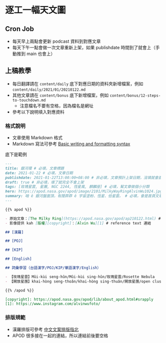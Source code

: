 # 逐工一幅天文圖

## Cron Job

- 每天早上兩點會更新 podcast 資料到對應文章
- 每天下午一點會做一次文章重新上架，如果 publishdate 時間到了就會上（手動推到 main 也會上）

## 上稿教學

- 每日翻譯請在 `content/daily` 底下對應日期的資料夾新增檔案，例如 `content/daily/2021/01/20210122.md`
- 其他文章請在 `content/bonus` 底下新增檔案，例如 `content/bonus/12-steps-to-touchdown.md`
  - 注意檔名不要有空格，因為檔名是網址
- 參考以下說明填入對應資料

### 格式說明

- 文章使用 Markdown 格式
- Markdown 寫法可參考 [Basic writing and formatting syntax](https://docs.github.com/en/github/writing-on-github/basic-writing-and-formatting-syntax)

底下是範例
```markdown
---
title: 銀河環 # 必填，文章標題
date: 2021-01-22 # 必填，文章日期
publishdate: 2021-01-22T13:00:00+08:00 # 非必填，文章預計上架日期，沒填就會直接上，目前每天下午一點會檢查有沒有要上架的文章
draft: true # 非必填，填了就完全不會上架
tags: [玫瑰星雲, 星團, NGC 2244, 恆星風, 麒麟座] # 必填，幫文章做個小分類
hero: https://apod.nasa.gov/apod/image/2101/MilkyWayRingAlvinWu1024.jpg # 必填，如果是 YouTube 影片會長這樣 https://www.youtube.com/watch?v=M4tdMR5HLtg
summary: 咱 ê 銀河盤面頂，有闊莽莽 ê 宇宙塗粉、恆星、佮星雲。 # 必填，會是首頁文章的說明文字或分享時顯示的文字
---

{{% apod %}}

- 原始文章：[The Milky Ring](https://apod.nasa.gov/apod/ap210122.html) # inline 連結
- 影像提供 kah [版權][copyright]：[Alvin Wu][1] # reference text 連結

## [漢羅]

## [POJ]

## [KIP]

## [English]

## 詞彙學習（台語漢字/POJ/KIP/華語漢字/English）

- 【玫瑰星雲】Mûi-kùi seng-hûn/Mûi-kùi sing-hûn/玫瑰星雲/Rosette Nebula
- 【開放星團】khai-hòng seng-thoân/khai-hòng sing-thuân/開放星團/open cluster

{{% /apod %}}

[copyright]: https://apod.nasa.gov/apod/lib/about_apod.html#srapply
[1]: https://www.instagram.com/alvinwufoto/

```

### 排版規範

- 漢羅排版可參考 [中文文案排版指北](https://github.com/sparanoid/chinese-copywriting-guidelines)
- APOD 很多接在一起的連結，所以連結前後要空格
